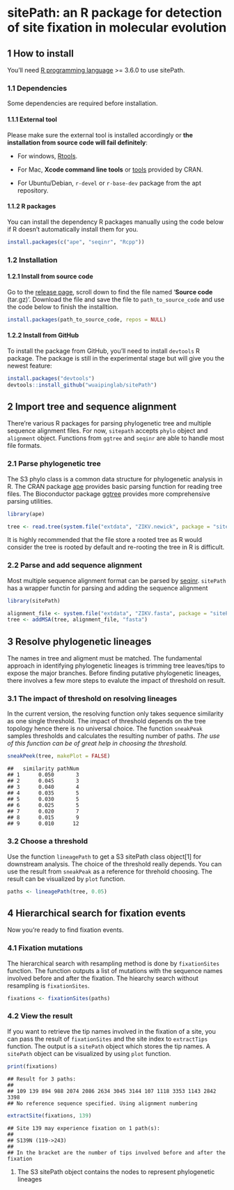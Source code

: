 # sitePath: an R package for detection of site fixation in molecular evolution

## 1 How to install

You’ll need [R programming language](https://cran.r-project.org/) \>=
3.6.0 to use sitePath.

### 1.1 Dependencies

Some dependencies are required before installation.

#### 1.1.1 External tool

Please make sure the external tool is installed accordingly or **the
installation from source code will fail definitely**:

  - For windows,
    [Rtools](https://cran.r-project.org/bin/windows/Rtools/).

  - For Mac, **Xcode command line tools** or
    [tools](https://cran.r-project.org/bin/macosx/tools/) provided by
    CRAN.

  - For Ubuntu/Debian, `r-devel` or `r-base-dev` package from the apt
    repository.

#### 1.1.2 R packages

You can install the dependency R packages manually using the code below
if R doesn’t automatically install them for you.

``` r
install.packages(c("ape", "seqinr", "Rcpp"))
```

### 1.2 Installation

#### 1.2.1 Install from source code

Go to the [release
page](https://github.com/wuaipinglab/sitePath/releases), scroll down to
find the file named ‘**Source code** (tar.gz)’. Download the file and
save the file to `path_to_source_code` and use the code below to finish
the installtion.

``` r
install.packages(path_to_source_code, repos = NULL)
```

#### 1.2.2 Install from GitHub

To install the package from GitHub, you’ll need to install `devtools` R
package. The package is still in the experimental stage but will give
you the newest feature:

``` r
install.packages("devtools")
devtools::install_github("wuaipinglab/sitePath")
```

## 2 Import tree and sequence alignment

There’re various R packages for parsing phylogenetic tree and multiple
sequence alignment files. For now, `sitepath` accepts `phylo` object and
`alignment` object. Functions from `ggtree` and `seqinr` are able to
handle most file formats.

### 2.1 Parse phylogenetic tree

The S3 phylo class is a common data structure for phylogenetic analysis
in R. The CRAN package
[ape](https://cran.r-project.org/web/packages/ape/index.html) provides
basic parsing function for reading tree files. The Bioconductor package
[ggtree](https://bioconductor.org/packages/release/bioc/html/ggtree.html)
provides more comprehensive parsing utilities.

``` r
library(ape)

tree <- read.tree(system.file("extdata", "ZIKV.newick", package = "sitePath"))
```

It is highly recommended that the file store a rooted tree as R would
consider the tree is rooted by default and re-rooting the tree in R is
difficult.

### 2.2 Parse and add sequence alignment

Most multiple sequence alignment format can be parsed by
[seqinr](https://cran.r-project.org/web/packages/seqinr/index.html).
`sitePath` has a wrapper functin for parsing and adding the sequence
alignment

``` r
library(sitePath)

alignment_file <- system.file("extdata", "ZIKV.fasta", package = "sitePath")
tree <- addMSA(tree, alignment_file, "fasta")
```

## 3 Resolve phylogenetic lineages

The names in tree and aligment must be matched. The fundamental approach
in identifying phylogenetic lineages is trimming tree leaves/tips to
expose the major branches. Before finding putative phylogenetic
lineages, there involves a few more steps to evalute the impact of
threshold on result.

### 3.1 The impact of threshold on resolving lineages

In the current version, the resolving function only takes sequence
similarity as one single threshold. The impact of threshold depends on
the tree topology hence there is no universal choice. The function
`sneakPeak` samples thresholds and calculates the resulting number of
paths. *The use of this function can be of great help in choosing the
threshold.*

``` r
sneakPeek(tree, makePlot = FALSE)
```

    ##   similarity pathNum
    ## 1      0.050       3
    ## 2      0.045       3
    ## 3      0.040       4
    ## 4      0.035       5
    ## 5      0.030       5
    ## 6      0.025       5
    ## 7      0.020       7
    ## 8      0.015       9
    ## 9      0.010      12

### 3.2 Choose a threshold

Use the function `lineagePath` to get a S3 sitePath class object\[1\]
for downstream analysis. The choice of the threshold really depends. You
can use the result from `sneakPeak` as a reference for threhold
choosing. The result can be visualized by `plot` function.

``` r
paths <- lineagePath(tree, 0.05)
```

## 4 Hierarchical search for fixation events

Now you’re ready to find fixation events.

### 4.1 Fixation mutations

The hierarchical search with resampling method is done by
`fixationSites` function. The function outputs a list of mutations with
the sequence names involved before and after the fixation. The hiearchy
search without resampling is `fixationSites`.

``` r
fixations <- fixationSites(paths)
```

### 4.2 View the result

If you want to retrieve the tip names involved in the fixation of a
site, you can pass the result of `fixationSites` and the site index to
`extractTips` function. The output is a `sitePath` object which stores
the tip names. A `sitePath` object can be visualized by using `plot`
function.

``` r
print(fixations)
```

    ## Result for 3 paths:
    ## 
    ## 109 139 894 988 2074 2086 2634 3045 3144 107 1118 3353 1143 2842 3398 
    ## No reference sequence specified. Using alignment numbering

``` r
extractSite(fixations, 139)
```

    ## Site 139 may experience fixation on 1 path(s):
    ## 
    ## S139N (119->243) 
    ## 
    ## In the bracket are the number of tips involved before and after the fixation

1.  The S3 sitePath object contains the nodes to represent phylogenetic
    lineages
